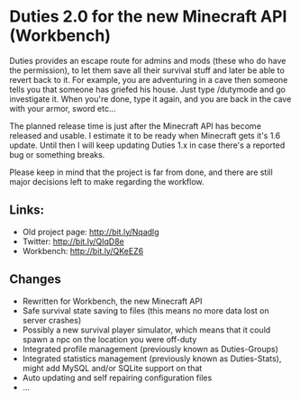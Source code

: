 Duties 2.0 for the new Minecraft API (Workbench)
================================================

Duties provides an escape route for admins and mods (these who do have the permission), to let them save all their survival stuff and later be able to revert back to it. For example, you are adventuring in a cave then someone tells you that someone has griefed his house. Just type /dutymode and go investigate it. When you're done, type it again, and you are back in the cave with your armor, sword etc... 

The planned release time is just after the Minecraft API has become released and usable. I estimate it to be ready when Minecraft gets it's 1.6 update. Until then I will keep updating Duties 1.x in case there's a reported bug or something breaks.

Please keep in mind that the project is far from done, and there are still major decisions left to make regarding the workflow.

Links:
--------
* Old project page: http://bit.ly/Nqadlg
* Twitter: http://bit.ly/QIqD8e
* Workbench: http://bit.ly/QKeEZ6

Changes
--------
* Rewritten for Workbench, the new Minecraft API
* Safe survival state saving to files (this means no more data lost on server crashes)
* Possibly a new survival player simulator, which means that it could spawn a npc on the location you were off-duty
* Integrated profile management (previously known as Duties-Groups)
* Integrated statistics management (previously known as Duties-Stats), might add MySQL and/or SQLite support on that
* Auto updating and self repairing configuration files
* ...